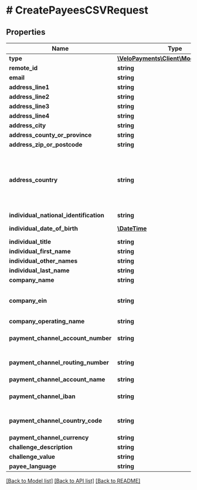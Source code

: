 # # CreatePayeesCSVRequest

## Properties

Name | Type | Description | Notes
------------ | ------------- | ------------- | -------------
**type** | [**\VeloPayments\Client\Model\PayeeType**](PayeeType.md) |  |
**remote_id** | **string** |  |
**email** | **string** |  |
**address_line1** | **string** |  |
**address_line2** | **string** |  | [optional]
**address_line3** | **string** |  | [optional]
**address_line4** | **string** |  | [optional]
**address_city** | **string** |  |
**address_county_or_province** | **string** |  | [optional]
**address_zip_or_postcode** | **string** |  |
**address_country** | **string** | Ideally a 2 letter ISO 3166-1 country code.  But a limited set of additional values will be corrected.  See Java Locale.getISOCountries() and Locale.getDisplayCountry() |
**individual_national_identification** | **string** |  | [optional]
**individual_date_of_birth** | [**\DateTime**](\DateTime.md) | Must not be date in future. Example - 1970-05-20 | [optional]
**individual_title** | **string** |  | [optional]
**individual_first_name** | **string** |  | [optional]
**individual_other_names** | **string** |  | [optional]
**individual_last_name** | **string** |  | [optional]
**company_name** | **string** |  | [optional]
**company_ein** | **string** | Company Tax Id (EIN) must be 9 numeric characters. Must match the regular expression &#x60;&#x60;&#x60;[\\d]{9}&#x60;&#x60;&#x60;. | [optional]
**company_operating_name** | **string** |  | [optional]
**payment_channel_account_number** | **string** | Either routing number and account number or only iban must be set | [optional]
**payment_channel_routing_number** | **string** | Either routing number and account number or only iban must be set | [optional]
**payment_channel_account_name** | **string** |  | [optional]
**payment_channel_iban** | **string** | Must match the regular expression &#x60;&#x60;&#x60;^[A-Za-z0-9]+$&#x60;&#x60;&#x60;. | [optional]
**payment_channel_country_code** | **string** | Must be a 2 character country code - per ISO 3166-1 | [optional]
**payment_channel_currency** | **string** |  | [optional]
**challenge_description** | **string** |  | [optional]
**challenge_value** | **string** |  | [optional]
**payee_language** | **string** |  | [optional]

[[Back to Model list]](../../README.md#models) [[Back to API list]](../../README.md#endpoints) [[Back to README]](../../README.md)
